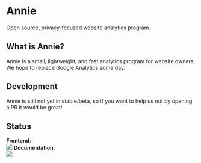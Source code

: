 # Annie

Open source, privacy-focused website analytics program.

## What is Annie?

Annie is a small, lightweight, and fast analytics program for website owners. We hope to replace Google Analytics some day.

## Development

Annie is still not yet in stable/beta, so if you want to help us out by opening a PR it would be great!

## Status

**Frontend**:  
[![](https://api.netlify.com/api/v1/badges/f378d32c-8327-4ce6-8700-51553d674b0a/deploy-status)](https://app.netlify.com/sites/annieapp/deploys)
**Documentation**:  
[![](https://api.cirrus-ci.com/github/annieapp/annie.svg?task=deploy)](https://docs.annieapp.co)

